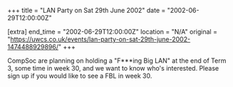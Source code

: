 +++
title = "LAN Party on Sat 29th June 2002"
date = "2002-06-29T12:00:00Z"

[extra]
end_time = "2002-06-29T12:00:00Z"
location = "N/A"
original = "https://uwcs.co.uk/events/lan-party-on-sat-29th-june-2002-1474488929896/"
+++

CompSoc are planning on holding a "F\*\*\*ing Big LAN" at the end of Term 3, some time in week 30, and we want to know who's interested. Please sign up if you would like to see a FBL in week 30.


